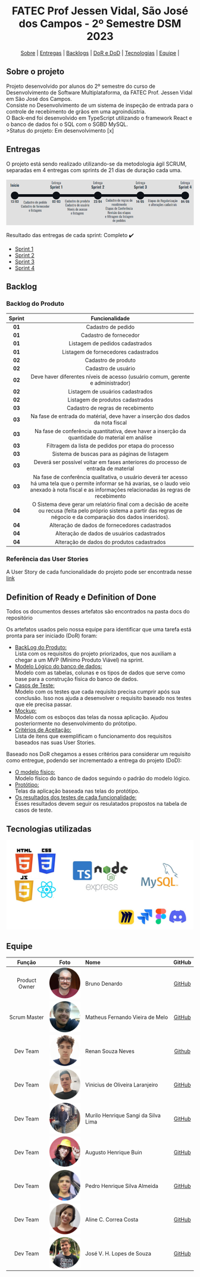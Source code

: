 <span id="topo"></span>
<h1 align="center">FATEC Prof Jessen Vidal, São José dos Campos - 2º Semestre DSM 2023</h1>
<p align="center">
    <a href="#sobre">Sobre</a> | 
    <a href="#entregas">Entregas</a> | 
    <a href="#backlogs">Backlogs</a> |
    <a href="#dorDod">DoR e DoD</a> |
    <a href="#tecnologias">Tecnologias</a> | 
    <a href="#equipe">Equipe</a> | 
</p>

<span id="sobre"></span>
<h2> Sobre o projeto </h2> 
Projeto desenvolvido por alunos do 2º semestre do curso de Desenvolvimento de Software Multiplataforma, da FATEC Prof. Jessen Vidal em São José dos Campos.<br> Consiste no Desenvolvimento de um sistema de inspeção de entrada para o controle de recebimento de grãos em uma agroindústria. <br>
O Back-end foi desenvolvido em TypeScript utilizando o framework React e o banco de dados foi o SQL com o SGBD MySQL.<br>
>Status do projeto: Em desenvolvimento [x]

<span id="entregas"></span>
<h2>Entregas</h2>
O projeto está sendo realizado utilizando-se da metodologia ágil SCRUM, separadas em 4 entregas com sprints de 21 dias de duração cada uma.
<br /><br />
<img src="docs/imagens/linhaTempo.png" src="Linha do tempo">
<br />

Resultado das entregas de cada sprint: Completo :heavy_check_mark:

* <a href="docs/sprint1/demo_sprint1.gif">Sprint 1</a>
* <a href="docs/sprint2/demo_sprint2.gif">Sprint 2</a>
* <a href="docs/sprint3/demo_sprint3.gif">Sprint 3</a>
* <a href="docs/sprint4/demo_sprint4.gif">Sprint 4</a>
<span id="backlogs"></span>
<h2>Backlog</h2>
<h3>Backlog do Produto</h3>

| Sprint | Funcionalidade |
| :--:   | :-----------:  |
| **01** | Cadastro de pedido |
| **01** | Cadastro de fornecedor | 
| **01** | Listagem de pedidos cadastrados |
| **01** | Listagem de fornecedores cadastrados |
| **02** | Cadastro de produto | 
| **02** | Cadastro de usuário |
| **02** | Deve haver diferentes níveis de acesso (usuário comum, gerente e administrador) | 
| **02** | Listagem de usuários cadastrados | 
| **02** | Listagem de produtos cadastrados |
| **03** | Cadastro de regras de recebimento | 
| **03** | Na fase de entrada do matérial, deve haver a inserção dos dados da nota fiscal |
| **03** | Na fase de conferência quantitativa, deve haver a inserção da quantidade do material em análise |
| **03** | Filtragem da lista de pedidos por etapa do processo |
| **03** | Sistema de buscas para as páginas de listagem | 
| **03** | Deverá ser possível voltar em fases anteriores do processo de entrada de material |
| **03** | Na fase de conferência qualitativa, o usuário deverá ter acesso há uma tela que o permite informar se há avarias, se o laudo veio anexado à nota fiscal e as informações relacionadas às regras de recebimento |
| **04** | O Sistema deve gerar um relatório final com a decisão de aceite ou recusa (feita pelo próprio sistema a partir das regras de négocio e da comparação dos dados inseridos). |
| **04** | Alteração de dados de fornecedores cadastrados |
| **04** | Alteração de dados de usuários cadastrados |
| **04** | Alteração de dados do produtos cadastrados |

<h3>Referência das User Stories</h3>

A User Story de cada funcionalidade do projeto pode ser encontrada nesse <a href="docs/userStory.png">link</a><br />

<span id="dorDod"></span>

<h2>Definition of Ready e Definition of Done</h2>
Todos os documentos desses artefatos são encontrados na pasta docs do repositório

Os artefatos usados pelo nossa equipe para identificar que uma tarefa está pronta para ser iniciado (DoR) foram:
* <a href="#backlogs">BackLog do Produto:</a><br />
Lista com os requisitos do projeto priorizados, que nos auxiliam a chegar a um MVP (Mínimo Produto Viável) na sprint.
* <a href="docs/modelo_logico.jpg">Modelo Lógico do banco de dados:</a><br />
Modelo com as tabelas, colunas e os tipos de dados que serve como base para a construção física do banco de dados.
* <a href="docs/casosTeste/">Casos de Teste:</a><br />
Modelo com os testes que cada requisito precisa cumprir após sua conclusão. Isso nos ajuda a desenvolver o requisito baseado nos testes que ele precisa passar.
* <a href="docs/Sabiá-Mockup.jpg">Mockup:</a><br />
Modelo com os esboços das telas da nossa aplicação. Ajudou posteriormente no desenvolvimento do prótotipo.
* <a href="docs/criteriosAceitacao.pdf">Critérios de Aceitação:</a><br />
Lista de itens que exemplificam o funcionamento dos requisitos baseados nas suas User Stories.

Baseado nos DoR chegamos a esses critérios para considerar um requisito como entregue, podendo ser incrementado a entrega do projeto (DoD):
* <a href="backEnd/bd">O modelo físico:</a><br />
Modelo físico do banco de dados seguindo o padrão do modelo lógico.
* <a href="https://www.figma.com/proto/1BLzM65qzng5exjhuqab28/SABI%C3%81?node-id=45-100&starting-point-node-id=45%3A100&scaling=contain" target="_blank">Protótipo:</a><br />
Telas da aplicação baseada nas telas do protótipo.
* <a href="docs/casosTeste/">Os resultados dos testes de cada funcionalidade:</a><br />
Esses resultados devem seguir os resulatados propostos na tabela de casos de teste.

<span id="tecnologias"></span>

<h2> Tecnologias utilizadas </h2>
<img src="docs/imagens/tecnologias1.jpg" alt="HTML5, CSS3, Javascript, Typescript, Node.js, Express, MySQL, Miro, Jira, Figma e Discord">

<span id="equipe"></span>
<h2> Equipe </h2>

|    Função     | Foto       | Nome                                |                     GitHub                   |
| :----------:  | :-----------: | :-----------------------            | :------------------------------------------: |
|   Product Owner    | <img src="docs/imagens/fotoBruno.png" alt="Foto Bruno"> | Bruno Denardo                  | [GitHub](https://github.com/brunodenardo)    |
|   Scrum Master   | <img src="docs/imagens/fotoMatheus.png" alt="Foto Matheus"> | Matheus Fernando Vieira de Melo  | [GitHub](https://github.com/Matheusfvm)      |
| Dev Team | <img src="docs/imagens/fotoRenan.png" alt="Foto Renan"> | Renan Souza Neves                        | [Github](https://github.com/Renan-Neves)     |
| Dev Team  | <img src="docs/imagens/fotoVinicius.png" alt="Foto Vinícius"> | Vinicius de Oliveira Laranjeiro         | [GitHub](https://github.com/noo-e)           |
|   Dev Team    | <img src="docs/imagens/fotoMurilo.png" alt="Foto Murilo"> | Murilo Henrique Sangi da Silva Lima | [GitHub](https://github.com/MuriloLima03)    |
| Dev Team | <img src="docs/imagens/fotoAugusto.png" alt="Foto Augusto"> | Augusto Henrique Buin                    | [GitHub](https://github.com/AugustoBuin)     |
| Dev Team | <img src="docs/imagens/fotoPedro.png" alt="Foto Pedro"> | Pedro Henrique Silva Almeida             | [GitHub](https://github.com/PedroHSdeAlmeida) |
| Dev Team | <img src="docs/imagens/fotoAline.png" alt="Foto Aline"> | Aline C. Correa Costa                   | [GitHub](https://github.com/acorreac) |
| Dev Team | <img src="docs/imagens/fotoJose.png" alt="Foto Jose"> | José V. H. Lopes de Souza                   | [GitHub](https://github.com/HenningerJv) |
